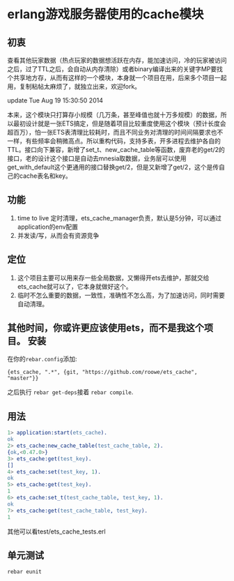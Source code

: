 erlang游戏服务器使用的cache模块
=====

初衷
--------
查看其他玩家数据（热点玩家的数据想活跃在内存，能加速访问，冷的玩家被访问之后，过了TTL之后，会自动从内存清除）或者binary编译出来的关键字MP要找个共享地方存，从而有这样的一个模块，本身就一个项目在用，后来多个项目一起用，复制粘帖太麻烦了，就独立出来，欢迎fork。

update Tue Aug 19 15:30:50 2014

本来，这个模块只打算存小规模（几万条，甚至峰值也就十万多规模）的数据，所以最初设计就是一张ETS搞定，但是随着项目比较重度使用这个模块（预计长度会超百万），怕一张ETS表清理比较耗时，而且不同业务对清理的时间间隔要求也不一样，有些频率会稍微高点。所以重构代码，支持多表，开多进程去维护各自的TTL。接口向下兼容，新增了set_t、new_cache_table等函数，废弃老的get/2的接口，老的设计这个接口是自动去mnesia取数据，业务层可以使用get_with_default这个更通用的接口替换get/2，但是又新增了get/2，这个是传自己的cache表名和key。

功能
--------
1. time to live 定时清理，ets_cache_manager负责，默认是5分钟，可以通过application的env配置
2. 并发读/写，从而会有资源竞争

定位
--------
1. 这个项目主要可以用来存一些全局数据，又懒得开ets去维护，那就交给ets_cache就可以了，它本身就做好这个。
2. 临时不怎么重要的数据，一致性，准确性不怎么高，为了加速访问，同时需要自动清理。

其他时间，你或许更应该使用ets，而不是我这个项目。
安装
--------

在你的`rebar.config`添加:

    {ets_cache, ".*", {git, "https://github.com/roowe/ets_cache", "master"}}

之后执行 `rebar get-deps`接着 `rebar compile`.

用法
--------
```erlang
1> application:start(ets_cache).
ok
2> ets_cache:new_cache_table(test_cache_table, 2).
{ok,<0.47.0>}
3> ets_cache:get(test_key).
[]
4> ets_cache:set(test_key, 1).
ok
5> ets_cache:get(test_key).
1
6> ets_cache:set_t(test_cache_table, test_key, 1).
ok
7> ets_cache:get(test_cache_table, test_key).
1
```

其他可以看test/ets_cache_tests.erl

单元测试
--------
`rebar eunit`
